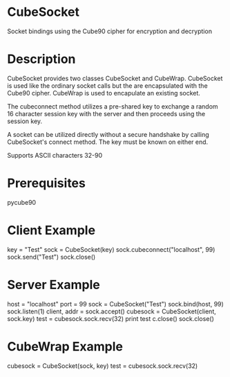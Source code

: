 # CubeSocket
Socket bindings using the Cube90 cipher for encryption and decryption

# Description
CubeSocket provides two classes CubeSocket and CubeWrap.  CubeSocket is used like the ordinary socket calls but the are encapsulated with the Cube90 cipher.  CubeWrap is used to encapulate an existing socket.

The cubeconnect method utilizes a pre-shared key to exchange a random 16 character session key with the server and then proceeds using the session key.

A socket can be utilized directly without a secure handshake by calling CubeSocket's connect method.  The key must be known on either end.

Supports ASCII characters 32-90

# Prerequisites
pycube90

# Client Example
key = "Test"
sock = CubeSocket(key)
sock.cubeconnect("localhost", 99)
sock.send("Test")
sock.close()

# Server Example
host = "localhost"
port = 99
sock = CubeSocket("Test")
sock.bind(host, 99)
sock.listen(1)
client, addr = sock.accept()
cubesock = CubeSocket(client, sock.key)
test = cubesock.sock.recv(32)
print test
c.close()
sock.close()

# CubeWrap Example
cubesock = CubeSocket(sock, key)
test = cubesock.sock.recv(32)
